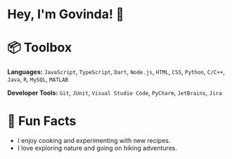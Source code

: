 <!--- <p align="center">
  <img src="/giphy.gif" alt="Photo" height="300">
</p> --->

# Hey, I'm Govinda! 👋



# 📦 Toolbox
**Languages:** ```JavaScript```, ```TypeScript```, ```Dart```, ```Node.js```, ```HTML```, ```CSS```, ```Python```, ```C/C++```, ```Java```, ```R```, ```MySQL```, ```MATLAB```

<!--- **Frontend Development:** ```Flutterflow``` --->

<!--- **Backend Development:** ```Supabase``` --->
<!--- **DevOps:** ```AWS```, ```Azure```, ```Docker```, ```Netlify```, ```Render```--->

**Developer Tools:** ```Git```, ```JUnit```, ```Visual Studio Code```, ```PyCharm```, ```JetBrains```, ```Jira```



# 🤩 Fun Facts
- I enjoy cooking and experimenting with new recipes.
- I love exploring nature and going on hiking adventures.



